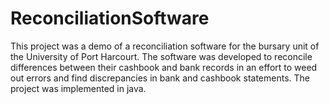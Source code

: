# ReconciliationSoftware
This project was a demo of a reconciliation software for the bursary unit of the University of Port Harcourt. The software was developed to reconcile differences between their cashbook and bank records in an effort to weed out errors and find discrepancies in bank and cashbook statements. The project was implemented in java. 
